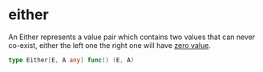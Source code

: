 # either

An Either represents a value pair which contains two values that can never co-exist, either the left one the right one will have [zero value](https://go.dev/ref/spec#The_zero_value).

```go
type Either[E, A any] func() (E, A)
```
